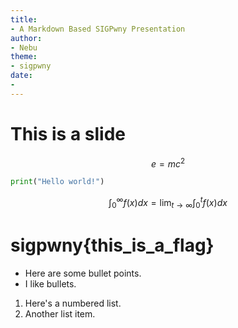 ```yaml
---
title:
- A Markdown Based SIGPwny Presentation
author:
- Nebu
theme:
- sigpwny
date:
- 
---
```


# This is a slide

$$e = mc^2$$

```python
print("Hello world!")
```


$$\int_0^{\infty}f(x) dx = \lim_{t\to\infty} \int_0^t f(x) dx$$
  
# sigpwny{this_is_a_flag}

- Here are some bullet points.
- I like bullets.

1. Here's a numbered list.
2. Another list item.

